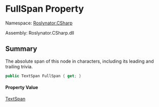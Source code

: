 # FullSpan Property

Namespace: [Roslynator.CSharp](../../README.md)

Assembly: Roslynator\.CSharp\.dll

## Summary

The absolute span of this node in characters, including its leading and trailing trivia\.

```csharp
public TextSpan FullSpan { get; }
```

#### Property Value

[TextSpan](https://docs.microsoft.com/en-us/dotnet/api/microsoft.codeanalysis.text.textspan)


